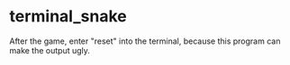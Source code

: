 # terminal_snake
After the game, enter "reset" into the terminal, because this program can make the output ugly.
